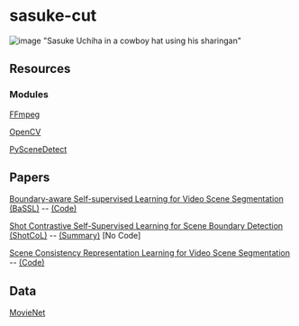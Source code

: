 # sasuke-cut

![image](https://user-images.githubusercontent.com/83605234/221383955-5de89570-4e52-47d7-9976-c336471d5458.png)
"Sasuke Uchiha in a cowboy hat using his sharingan"

## Resources

### Modules

[FFmpeg](https://ffmpeg.org/)

[OpenCV](https://scenedetect.com/projects/Manual/en/latest/index.html)

[PySceneDetect](https://scenedetect.com/projects/Manual/en/latest/index.html)

## Papers

[Boundary-aware Self-supervised Learning for Video Scene Segmentation (BaSSL)](https://arxiv.org/pdf/2201.05277.pdf) -- [(Code)](https://github.com/kakaobrain/bassl)

[Shot Contrastive Self-Supervised Learning for Scene Boundary Detection (ShotCoL)](https://arxiv.org/pdf/2104.13537.pdf) -- [(Summary)](https://www.amazon.science/blog/automatically-identifying-scene-boundaries-in-movies-and-tv-shows) [No Code]

[Scene Consistency Representation Learning for Video Scene Segmentation](https://openaccess.thecvf.com/content/CVPR2022/papers/Wu_Scene_Consistency_Representation_Learning_for_Video_Scene_Segmentation_CVPR_2022_paper.pdf) -- [(Code)](https://github.com/TencentYoutuResearch/SceneSegmentation-SCRL)

## Data

[MovieNet](https://movienet.github.io/)
